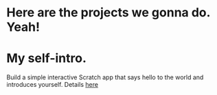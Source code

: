 # Here are the projects we gonna do. Yeah!

# My self-intro. 

Build a simple interactive Scratch app that says hello to the world and introduces yourself.
Details [here](project1)
